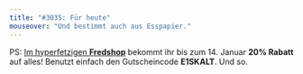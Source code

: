 ```yaml
---
title: "#3035: Für heute"
mouseover: "Und bestimmt auch aus Esspapier."
---
```


PS:
<a href="http://fred-o-mat.spreadshirt.net" title="Fredshop">Im hyperfetzigen <strong>Fredshop</strong></a> bekommt ihr bis zum 14. Januar 
<strong>20% Rabatt</strong> auf alles!
Benutzt einfach den Gutscheincode <strong>E1SKALT</strong>.
Und so.

